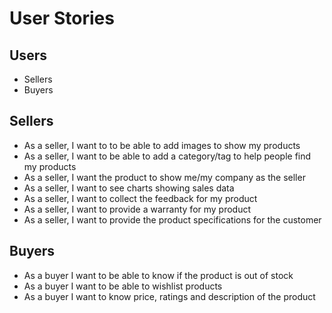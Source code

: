# User Stories

## Users
- Sellers
- Buyers

## Sellers
- As a seller, I want to to be able to add images to show my products
- As a seller, I want to be able to add a category/tag to help people find my products
- As a seller, I want the product to show me/my company as the seller
- As a seller, I want to see charts showing sales data
- As a seller, I want to collect the feedback for my product
- As a seller, I want to provide a warranty for my product
- As a seller, I want to provide the product specifications for the customer

## Buyers
- As a buyer I want to be able to know if the product is out of stock
- As a buyer I want to be able to wishlist products
- As a buyer I want to know price, ratings and description of the product
